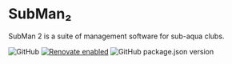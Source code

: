 # SubMan₂

SubMan 2 is a suite of management software for sub-aqua clubs.

![GitHub](https://img.shields.io/github/license/shsusac/subman2-web?style=for-the-badge)
[![Renovate enabled](https://img.shields.io/badge/renovate-enabled-brightgreen?style=for-the-badge&logo=RenovateBot)](https://renovatebot.com/)
![GitHub package.json version](https://img.shields.io/github/package-json/v/shsusac/subman2-web?style=for-the-badge)
